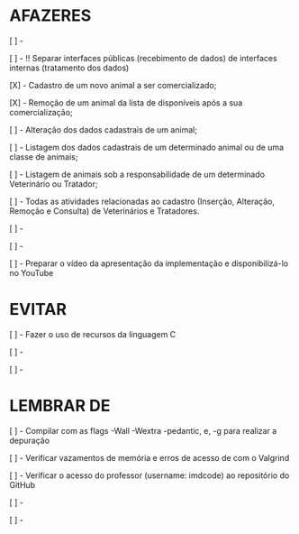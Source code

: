 # AFAZERES

 [ ] - 

 [ ] - !! Separar interfaces públicas (recebimento de dados) de interfaces internas (tratamento dos dados)

 [X] - Cadastro de um novo animal a ser comercializado;

 [X] - Remoção de um animal da lista de disponíveis após a sua comercialização;

 [ ] - Alteração dos dados cadastrais de um animal;

 [ ] - Listagem dos dados cadastrais de um determinado animal ou de uma classe de animais;

 [ ] - Listagem de animais sob a responsabilidade de um determinado Veterinário ou Tratador;

 [ ] - Todas as atividades relacionadas ao cadastro (Inserção, Alteração, Remoção e Consulta) de Veterinários e Tratadores.

 [ ] - 
 
 [ ] - 

 [ ] - Preparar o vídeo da apresentação da implementação e disponibilizá-lo no YouTube


# EVITAR

 [ ] - Fazer o uso de recursos da linguagem C

 [ ] - 
 
 [ ] - 

 
# LEMBRAR DE

 [ ] - Compilar com as flags -Wall -Wextra -pedantic, e, -g para realizar a depuração

 [ ] - Verificar vazamentos de memória e erros de acesso de com o Valgrind

 [ ] - Verificar o acesso do professor (username: imdcode) ao repositório do GitHub
 
 [ ] - 
 
 [ ] - 

